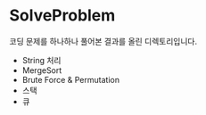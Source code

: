 # SolveProblem
코딩 문제를 하나하나 풀어본 결과를 올린 디렉토리입니다.

- String 처리
- MergeSort 
- Brute Force & Permutation
- 스택
- 큐
